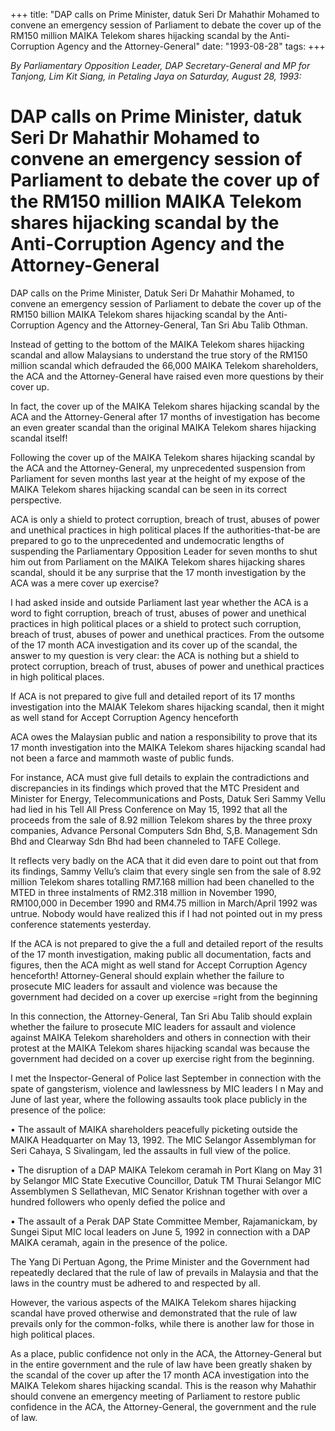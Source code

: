 +++ 
title: "DAP calls on Prime Minister, datuk Seri Dr Mahathir Mohamed to convene an emergency session of Parliament to debate the cover up of the RM150 million MAIKA Telekom shares hijacking scandal by the Anti-Corruption Agency and the Attorney-General"
date: "1993-08-28"
tags:
+++

_By Parliamentary Opposition Leader, DAP Secretary-General and MP for Tanjong, Lim Kit Siang, in Petaling Jaya on Saturday, August 28, 1993:_

# DAP calls on Prime Minister, datuk Seri Dr Mahathir Mohamed to convene an emergency session of Parliament to debate the cover up of the RM150 million MAIKA Telekom shares hijacking scandal by the Anti-Corruption Agency and the Attorney-General

DAP calls on the Prime Minister, Datuk Seri Dr Mahathir Mohamed, to convene an emergency session of Parliament to debate the cover up of the RM150 billion MAIKA Telekom shares hijacking scandal by the Anti-Corruption Agency and the Attorney-General, Tan Sri Abu Talib Othman.</u>

Instead of getting to the bottom of the MAIKA Telekom shares hijacking scandal and allow Malaysians to understand the true story of the RM150 million scandal which defrauded the 66,000 MAIKA Telekom shareholders, the ACA and the Attorney-General have raised even more questions by their cover up.

In fact, the cover up of the MAIKA Telekom shares hijacking scandal by the ACA and the Attorney-General after 17 months of investigation has become an even greater scandal than the original MAIKA Telekom shares hijacking scandal itself!

Following the cover up of the MAIKA Telekom shares hijacking scandal by the ACA and the Attorney-General, my unprecedented suspension from Parliament for seven months last year at the height of my expose of the MAIKA Telekom shares hijacking scandal can be seen in its correct perspective.

ACA is only a shield to protect corruption, breach of trust, abuses of power and unethical practices in high political places
If the authorities-that-be are prepared to go to the unprecedented and undemocratic lengths of suspending the Parliamentary Opposition Leader for seven months to shut him out from Parliament on the MAIKA Telekom shares hijacking shares scandal, should it be any surprise that the 17 month investigation by the ACA was a mere cover up exercise?

I had asked inside and outside Parliament last year whether the ACA is a word to fight corruption, breach of trust, abuses of power and unethical practices in high political places or a shield to protect such corruption, breach of trust, abuses of power and unethical practices.
From the outsome of the 17 month ACA investigation and its cover up of the scandal, the answer to my question is very clear: the ACA is nothing but a shield to protect corruption, breach of trust, abuses of power and unethical practices in high political places.

If ACA is not prepared to give full and detailed report of its 17 months investigation into the MAIAK Telekom shares hijacking scandal, then it might as well stand for Accept Corruption Agency henceforth

ACA owes the Malaysian public and nation a responsibility to prove that its 17 month investigation into the MAIKA Telekom shares hijacking scandal had not been a farce and mammoth waste of public funds.

For instance, ACA must give full details to explain the contradictions and discrepancies in its findings which proved that the MTC President and Minister for Energy, Telecommunications and Posts, Datuk Seri Sammy Vellu had lied in his Tell All Press Conference on May 15, 1992 that all the proceeds from the sale of 8.92 million Telekom shares by the three proxy companies, Advance Personal Computers Sdn Bhd, S,B. Management Sdn Bhd and Clearway Sdn Bhd had been channeled to TAFE College.

It reflects very badly on the ACA that it did even dare to point out that from its findings, Sammy Vellu’s claim that every single sen from the sale of 8.92 million Telekom shares totalling RM7.168 million had been chanelled to the MTED in three instalments of RM2.318 million in November 1990, RM100,000 in December 1990 and RM4.75 million in March/April 1992 was untrue. Nobody would have realized this if I had not pointed out in my press conference statements yesterday.

If the ACA is not prepared to give the a full and detailed report of the results of the 17 month investigation, making public all documentation, facts and figures, then the ACA might as well stand for Accept Corruption Agency henceforth!
Attorney-General should explain whether the failure to prosecute MIC leaders for assault and violence was because the government had decided on a cover up exercise =right from the beginning

In this connection, the Attorney-General, Tan Sri Abu Talib should explain whether the failure to prosecute MIC leaders for assault and violence against MAIKA Telekom shareholders and others in connection with their protest at the MAIKA Telekom shares hijacking scandal was because the government had decided on a cover up exercise right from the beginning.

I met the Inspector-General of Police last September in connection with the spate of gangsterism, violence and lawlessness by MIC leaders I n May and June of last year, where the following assaults took place publicly in the presence of the police:

•	The assault of MAIKA shareholders peacefully picketing outside the MAIKA Headquarter on May 13, 1992. The MIC Selangor Assemblyman for Seri Cahaya, S Sivalingam, led the assaults in full view of the police.

•	The disruption of a DAP MAIKA Telekom ceramah in Port Klang on May 31 by Selangor MIC State Executive Councillor, Datuk TM Thurai Selangor MIC Assemblymen S Sellathevan, MIC Senator Krishnan together with over a hundred followers who openly defied the police and


•	The assault of a Perak DAP State Committee Member, Rajamanickam, by Sungei Siput MIC local leaders on June 5, 1992 in connection with a DAP MAIKA ceramah, again in the presence of the police.

The Yang Di Pertuan Agong, the Prime Minister and the Government had repeatedly declared that the rule of law of prevails in Malaysia and that the laws in the country must be adhered to and respected by all.

However, the various aspects of the MAIKA Telekom shares hijacking scandal have proved otherwise and demonstrated that the rule of law prevails only for the common-folks, while there is another law for those in high political places.

As a place, public confidence not only in the ACA, the Attorney-General but in the entire government and the rule of law have been greatly shaken by the scandal of the cover up after the 17 month ACA investigation into the MAIKA Telekom shares hijacking scandal.
This is the reason why Mahathir should convene an emergency meeting of Parliament to restore public confidence in the ACA, the Attorney-General, the government and the rule of law.
 
